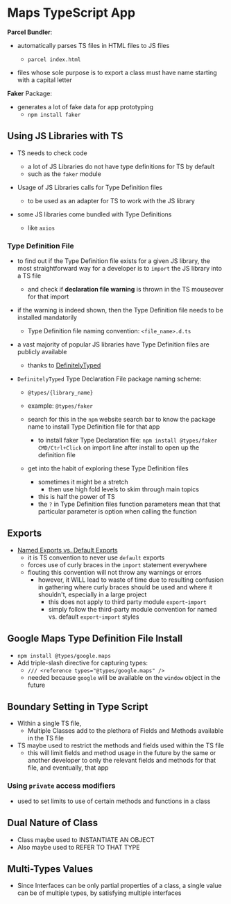 # Maps TypeScript App

**Parcel Bundler**:

- automatically parses TS files in HTML files to JS files

  - `parcel index.html`

- files whose sole purpose is to export a class must have name starting with a capital letter

**Faker** Package:

- generates a lot of fake data for app prototyping
  - `npm install faker`

## Using JS Libraries with TS

- TS needs to check code

  - a lot of JS Libraries do not have type definitions for TS by default
  - such as the `faker` module

- Usage of JS Libraries calls for Type Definition files

  - to be used as an adapter for TS to work with the JS library

- some JS libraries come bundled with Type Definitions
  - like `axios`

### Type Definition File

- to find out if the Type Definition file exists for a given JS library, the most straightforward way for a developer is to `import` the JS library into a TS file

  - and check if **declaration file warning** is thrown in the TS mouseover for that import

- if the warning is indeed shown, then the Type Definition file needs to be installed mandatorily

  - Type Definition file naming convention: `<file_name>.d.ts`

- a vast majority of popular JS libraries have Type Definition files are publicly available

  - thanks to [DefinitelyTyped](https://definitelytyped.org/)

- `DefinitelyTyped` Type Declaration File package naming scheme:

  - `@types/{library_name}`
  - example: `@types/faker`
  - search for this in the `npm` website search bar to know the package name to install Type Definition file for that app

    - to install faker Type Declaration file: `npm install @types/faker`
      `CMD/Ctrl+Click` on import line after install to open up the definition file

  - get into the habit of exploring these Type Definition files
    - sometimes it might be a stretch
      - then use high fold levels to skim through main topics
    - this is half the power of TS
    - the `?` in Type Definition files function parameters mean that that particular parameter is option when calling the function

## Exports

- [Named Exports vs. Default Exports](https://developer.mozilla.org/en-US/docs/Web/JavaScript/Reference/Statements/export#syntax)
  - it is TS convention to never use `default` exports
  - forces use of curly braces in the `import` statement everywhere
  - flouting this convention will not throw any warnings or errors
    - however, it WILL lead to waste of time due to resulting confusion in gathering where curly braces should be used and where it shouldn't, especially in a large project
      - this does not apply to third party module `export`-`import`
      - simply follow the third-party module convention for named vs. default `export`-`import` styles

## Google Maps Type Definition File Install

- `npm install @types/google.maps`
- Add triple-slash directive for capturing types:
  - `/// <reference types="@types/google.maps" />`
  - needed because `google` will be available on the `window` object in the future

## Boundary Setting in Type Script

- Within a single TS file,
  - Multiple Classes add to the plethora of Fields and Methods available in the TS file
- TS maybe used to restrict the methods and fields used within the TS file
  - this will limit fields and method usage in the future by the same or another developer to only the relevant fields and methods for that file, and eventually, that app

### Using `private` access modifiers

- used to set limits to use of certain methods and functions in a class

## Dual Nature of Class

- Class maybe used to INSTANTIATE AN OBJECT
- Also maybe used to REFER TO THAT TYPE

## Multi-Types Values

- Since Interfaces can be only partial properties of a class, a single value can be of multiple types, by satisfying multiple interfaces
